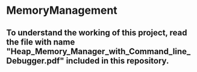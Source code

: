 # MemoryManagement

## To understand the working of this project, read the file with name "Heap_Memory_Manager_with_Command_line_Debugger.pdf" included in this repository.
